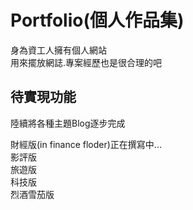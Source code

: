 # Portfolio(個人作品集)
身為資工人擁有個人網站  
用來擺放網誌.專案經歷也是很合理的吧  

## 待實現功能
陸續將各種主題Blog逐步完成  


財經版(in finance floder)正在撰寫中...    
影評版  
旅遊版  
科技版  
烈酒雪茄版  
